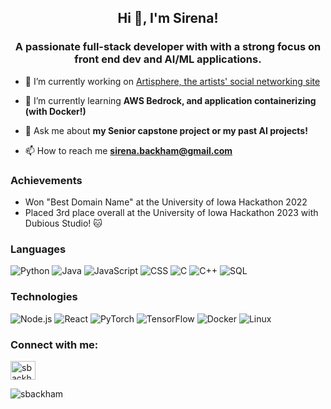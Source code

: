 <h2 align="center">Hi 👋, I'm Sirena!</h2>
<h3 align="center">A passionate full-stack developer with with a strong focus on front end dev and AI/ML applications. </h3>


- 🔭 I’m currently working on [Artisphere, the artists' social networking site](https://github.com/sbackham/ArtiSphere)

- 🌱 I’m currently learning **AWS Bedrock, and application containerizing (with Docker!)**

- 💬 Ask me about **my Senior capstone project or my past AI projects!**

- 📫 How to reach me **sirena.backham@gmail.com**

### Achievements
- Won "Best Domain Name" at the University of Iowa Hackathon 2022
- Placed 3rd place overall at the University of Iowa Hackathon 2023 with Dubious Studio! :cat:

### Languages

![Python](https://img.shields.io/badge/-Python-000?&logo=Python)
![Java](https://img.shields.io/badge/-Java-000?&logo=Java&logoColor=007396)
![JavaScript](https://img.shields.io/badge/-JavaScript-000?&logo=JavaScript)
![CSS](https://img.shields.io/badge/-CSS-000?&logo=CSS3&logoColor=1572B6)
![C](https://img.shields.io/badge/-C-000?&logo=C)
![C++](https://img.shields.io/badge/-C++-000?&logo=c%2b%2b&logoColor=00599C)
![SQL](https://img.shields.io/badge/-SQL-000?&logo=MySQL)

### Technologies

![Node.js](https://img.shields.io/badge/-Node.js-000?&logo=node.js)
![React](https://img.shields.io/badge/-React-000?&logo=React)
![PyTorch](https://img.shields.io/badge/-PyTorch-000?&logo=PyTorch)
![TensorFlow](https://img.shields.io/badge/-TensorFlow-000?&logo=TensorFlow)
![Docker](https://img.shields.io/badge/-Docker-000?&logo=Docker)
![Linux](https://img.shields.io/badge/-Linux-000?&logo=Linux)

<h3 align="left">Connect with me:</h3>
<p align="left">
<a href="https://www.linkedin.com/in/sirenabackham/" target="blank"><img align="center" src="https://raw.githubusercontent.com/rahuldkjain/github-profile-readme-generator/master/src/images/icons/Social/linked-in-alt.svg" alt="sbackham" height="30" width="40" /></a>
</p>

<p><img align="left" src="https://github-readme-stats.vercel.app/api/top-langs?username=sbackham&show_icons=true&locale=en&layout=compact" alt="sbackham" /></p>

